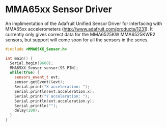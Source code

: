 # MMA65xx Sensor Driver

An implimentation of the Adafruit Unified Sensor Driver for interfacing with MMA65xx accelerometers (http://www.adafruit.com/products/1231). It currently only gives correct data for the MMA6525KW MMA6525KWR2 sensors, but support will come soon for all the sensors in the series.

```c++
#include <MMA65XX_Sensor.h>

int main() {
  Serial.begin(9600);
  MMA65XX_Sensor sensor(SS_PIN);
  while(true) {
    sensors_event_t evt;
    sensor.getEvent(&evt);
    Serial.print("X acceleration: ");
    Serial.println(evt.acceleration.x);
    Serial.print("Y acceleration: ");
    Serial.println(evt.acceleration.y);
    Serial.println("");
    delay(100);
  }
}
```